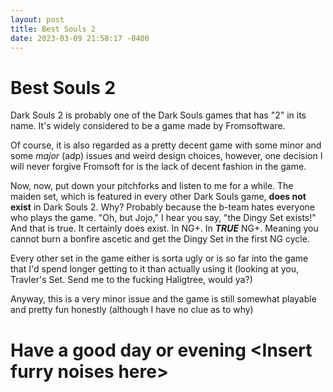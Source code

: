 ```yaml
---
layout: post
title: Best Souls 2
date: 2023-03-09 21:58:17 -0400
---
```


# Best Souls 2
Dark Souls 2 is probably one of the Dark Souls games that has "2" in its name.
It's widely considered to be a game made by Fromsoftware.

Of course, it is also regarded as a pretty decent game with some minor and some *major* (adp) issues and weird design choices, however, one decision I will never forgive Fromsoft for is the lack of decent fashion in the game.

Now, now, put down your pitchforks and listen to me for a while. The maiden set, which is featured in every other Dark Souls game, **does not exist** in Dark Souls 2. Why? Probably because the b-team hates everyone who plays the game. "Oh, but Jojo," I hear you say, "the Dingy Set exists!" And that is true. It certainly does exist. In NG+. In ***TRUE*** NG+. Meaning you cannot burn a bonfire ascetic and get the Dingy Set in the first NG cycle.

Every other set in the game either is sorta ugly or is so far into the game that I'd spend longer getting to it than actually using it (looking at you, Travler's Set. Send me to the fucking Haligtree, would ya?)

Anyway, this is a very minor issue and the game is still somewhat playable and pretty fun honestly (although I have no clue as to why)

# Have a good day or evening \<Insert furry noises here>

<script src="https://utteranc.es/client.js"
        repo="Just-Jojo/Just-Jojo.github.io"
        issue-term="pathname"
        label="Comments"
        theme="github-light"
        crossorigin="anonymous"
        async>
</script>
